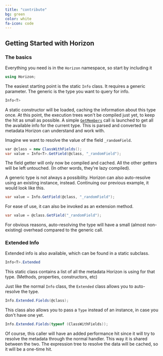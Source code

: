 ```yaml
---
title: "contribute"
bg: green
color: white
fa-icon: code
---
```


## Getting Started with Horizon

### The basics

Everything you need is in the `Horizon` namespace, so start by including it

```csharp
using Horizon;
```

The easiest starting point is the static `Info` class. It requires a generic parameter. The generic is the type you want to query for info.

```csharp
Info<T>
```

A static constructor will be loaded, caching the information about this type once. At this point, the execution trees won't be compiled just yet, to keep the hit as small as possible. A simple [`GetMembers`](https://msdn.microsoft.com/en-us/library/k2w5ey1e.aspx) call is launched to get all the available info for the current type. This is parsed and converted to metadata Horizon can understand and work with.

Imagine we want to resolve the value of the field `_randomField`.

```csharp
var @class = new ClassWithFields();
var value = Info<T>.GetField(@class, "_randomField");
```

The field getter will only now be compiled and cached. All the other getters will be left untouched. (In other words, they're lazy compiled).

A generic type is not always a possibility. Horizon can also auto-resolve using an existing instance, instead. Continuing our previous example, it would look like this.

```csharp
var value = Info.GetField(@class, "_randomField");
```

For ease of use, it can also be invoked as an extension method.

```csharp
var value = @class.GetField("_randomField");
```

For obvious reasons, auto-resolving the type will have a small (almost non-existing) overhead compared to the generic call.

### Extended Info

Extended info is also available, which can be found in a static subclass.

```csharp
Info<T>.Extended
```

This static class contains a list of all the metadata Horizon is using for that type. (Methods, properties, constructors, etc)

Just like the normal `Info` class, the `Extended` class allows you to auto-resolve the type.

```csharp
Info.Extended.Fields(@class);
```

This class also allows you to pass a `Type` instead of an instance, in case you don't have one yet.

```csharp
Info.Extended.Fields(typeof (ClassWithFields));
```

Of course, this caller will have an added performance hit since it will try to resolve the metadata through the normal handler. This way it is shared between the two. The expression tree to resolve the data will be cached, so it will be a one-time hit.
